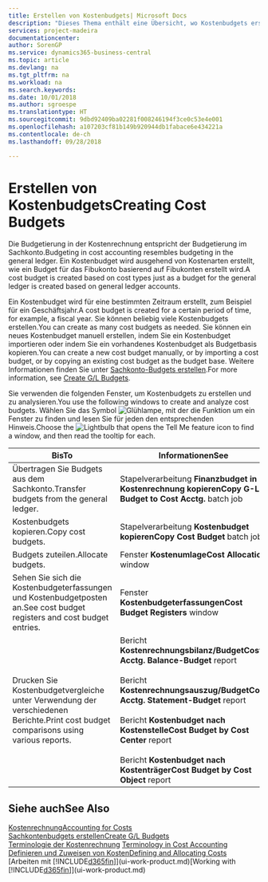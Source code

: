 ```yaml
---
title: Erstellen von Kostenbudgets| Microsoft Docs
description: "Dieses Thema enthält eine Übersicht, wo Kostenbudgets erstellt und analysiert werden."
services: project-madeira
documentationcenter: 
author: SorenGP
ms.service: dynamics365-business-central
ms.topic: article
ms.devlang: na
ms.tgt_pltfrm: na
ms.workload: na
ms.search.keywords: 
ms.date: 10/01/2018
ms.author: sgroespe
ms.translationtype: HT
ms.sourcegitcommit: 9dbd92409ba02281f008246194f3ce0c53e4e001
ms.openlocfilehash: a107203cf81b149b920944db1fabace6e434221a
ms.contentlocale: de-ch
ms.lasthandoff: 09/28/2018

---
```

# <a name="creating-cost-budgets"></a><span data-ttu-id="2385d-103">Erstellen von Kostenbudgets</span><span class="sxs-lookup"><span data-stu-id="2385d-103">Creating Cost Budgets</span></span>
<span data-ttu-id="2385d-104">Die Budgetierung in der Kostenrechnung entspricht der Budgetierung im Sachkonto.</span><span class="sxs-lookup"><span data-stu-id="2385d-104">Budgeting in cost accounting resembles budgeting in the general ledger.</span></span> <span data-ttu-id="2385d-105">Ein Kostenbudget wird ausgehend von Kostenarten erstellt, wie ein Budget für das Fibukonto basierend auf Fibukonten erstellt wird.</span><span class="sxs-lookup"><span data-stu-id="2385d-105">A cost budget is created based on cost types just as a budget for the general ledger is created based on general ledger accounts.</span></span>  

<span data-ttu-id="2385d-106">Ein Kostenbudget wird für eine bestimmten Zeitraum erstellt, zum Beispiel für ein Geschäftsjahr.</span><span class="sxs-lookup"><span data-stu-id="2385d-106">A cost budget is created for a certain period of time, for example, a fiscal year.</span></span> <span data-ttu-id="2385d-107">Sie können beliebig viele Kostenbudgets erstellen.</span><span class="sxs-lookup"><span data-stu-id="2385d-107">You can create as many cost budgets as needed.</span></span> <span data-ttu-id="2385d-108">Sie können ein neues Kostenbudget manuell erstellen, indem Sie ein Kostenbudget importieren oder indem Sie ein vorhandenes Kostenbudget als Budgetbasis kopieren.</span><span class="sxs-lookup"><span data-stu-id="2385d-108">You can create a new cost budget manually, or by importing a cost budget, or by copying an existing cost budget as the budget base.</span></span> <span data-ttu-id="2385d-109">Weitere Informationen finden Sie unter [Sachkonto-Budgets erstellen](finance-how-create-budgets.md).</span><span class="sxs-lookup"><span data-stu-id="2385d-109">For more information, see [Create G/L Budgets](finance-how-create-budgets.md).</span></span>

<span data-ttu-id="2385d-110">Sie verwenden die folgenden Fenster, um Kostenbudgets zu erstellen und zu analysieren.</span><span class="sxs-lookup"><span data-stu-id="2385d-110">You use the following windows to create and analyze cost budgets.</span></span> <span data-ttu-id="2385d-111">Wählen Sie das Symbol ![Glühlampe, mit der die Funktion](media/ui-search/search_small.png "Wie möchten Sie weiter verfahren") um ein Fenster zu finden und lesen Sie für jeden den entsprechenden Hinweis.</span><span class="sxs-lookup"><span data-stu-id="2385d-111">Choose the ![Lightbulb that opens the Tell Me feature](media/ui-search/search_small.png "Tell me what you want to do") icon to find a window, and then read the tooltip for each.</span></span>

|<span data-ttu-id="2385d-112">Bis</span><span class="sxs-lookup"><span data-stu-id="2385d-112">To</span></span>|<span data-ttu-id="2385d-113">Informationen</span><span class="sxs-lookup"><span data-stu-id="2385d-113">See</span></span>|  
|--------|---------|  
|<span data-ttu-id="2385d-114">Übertragen Sie Budgets aus dem Sachkonto.</span><span class="sxs-lookup"><span data-stu-id="2385d-114">Transfer budgets from the general ledger.</span></span>|<span data-ttu-id="2385d-115">Stapelverarbeitung **Finanzbudget in Kostenrechnung kopieren**</span><span class="sxs-lookup"><span data-stu-id="2385d-115">**Copy G-L Budget to Cost Acctg.** batch job</span></span>|  
|<span data-ttu-id="2385d-116">Kostenbudgets kopieren.</span><span class="sxs-lookup"><span data-stu-id="2385d-116">Copy cost budgets.</span></span>|<span data-ttu-id="2385d-117">Stapelverarbeitung **Kostenbudget kopieren**</span><span class="sxs-lookup"><span data-stu-id="2385d-117">**Copy Cost Budget** batch job</span></span>|  
|<span data-ttu-id="2385d-118">Budgets zuteilen.</span><span class="sxs-lookup"><span data-stu-id="2385d-118">Allocate budgets.</span></span>|<span data-ttu-id="2385d-119">Fenster **Kostenumlage**</span><span class="sxs-lookup"><span data-stu-id="2385d-119">**Cost Allocation** window</span></span>|  
|<span data-ttu-id="2385d-120">Sehen Sie sich die Kostenbudgeterfassungen und Kostenbudgetposten an.</span><span class="sxs-lookup"><span data-stu-id="2385d-120">See cost budget registers and cost budget entries.</span></span>|<span data-ttu-id="2385d-121">Fenster **Kostenbudgeterfassungen**</span><span class="sxs-lookup"><span data-stu-id="2385d-121">**Cost Budget Registers** window</span></span>|  
|<span data-ttu-id="2385d-122">Drucken Sie Kostenbudgetvergleiche unter Verwendung der verschiedenen Berichte.</span><span class="sxs-lookup"><span data-stu-id="2385d-122">Print cost budget comparisons using various reports.</span></span>|<span data-ttu-id="2385d-123">Bericht **Kostenrechnungsbilanz/Budget**</span><span class="sxs-lookup"><span data-stu-id="2385d-123">**Cost Acctg. Balance-Budget** report</span></span><br /><br /> <span data-ttu-id="2385d-124">Bericht **Kostenrechnungsauszug/Budget**</span><span class="sxs-lookup"><span data-stu-id="2385d-124">**Cost Acctg. Statement-Budget** report</span></span><br /><br /> <span data-ttu-id="2385d-125">Bericht **Kostenbudget nach Kostenstelle**</span><span class="sxs-lookup"><span data-stu-id="2385d-125">**Cost Budget by Cost Center** report</span></span><br /><br /> <span data-ttu-id="2385d-126">Bericht **Kostenbudget nach Kostenträger**</span><span class="sxs-lookup"><span data-stu-id="2385d-126">**Cost Budget by Cost Object** report</span></span>|  

## <a name="see-also"></a><span data-ttu-id="2385d-127">Siehe auch</span><span class="sxs-lookup"><span data-stu-id="2385d-127">See Also</span></span>  
[<span data-ttu-id="2385d-128">Kostenrechnung</span><span class="sxs-lookup"><span data-stu-id="2385d-128">Accounting for Costs</span></span>](finance-manage-cost-accounting.md)  
[<span data-ttu-id="2385d-129">Sachkontenbudgets erstellen</span><span class="sxs-lookup"><span data-stu-id="2385d-129">Create G/L Budgets</span></span>](finance-how-create-budgets.md)  
<span data-ttu-id="2385d-130">[Terminologie der Kostenrechnung](finance-terminology-in-cost-accounting.md) </span><span class="sxs-lookup"><span data-stu-id="2385d-130">[Terminology in Cost Accounting](finance-terminology-in-cost-accounting.md) </span></span>  
[<span data-ttu-id="2385d-131">Definieren und Zuweisen von Kosten</span><span class="sxs-lookup"><span data-stu-id="2385d-131">Defining and Allocating Costs</span></span>](finance-define-and-allocate-costs.md)  
<span data-ttu-id="2385d-132">[Arbeiten mit [!INCLUDE[d365fin](includes/d365fin_md.md)]](ui-work-product.md)</span><span class="sxs-lookup"><span data-stu-id="2385d-132">[Working with [!INCLUDE[d365fin](includes/d365fin_md.md)]](ui-work-product.md)</span></span>

